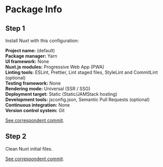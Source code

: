 # Package Info

## Step 1

Install Nuxt with this configuration:

**Project name:** (default)  
**Package manager:** Yarn  
**UI framework:** None  
**Nuxt.js modules:** Progressive Web App (PWA)  
**Linting tools:** ESLint, Prettier, Lint staged files, StyleLint and CommitLint (optional)  
**Testing framework:** None  
**Rendering mode:** Universal (SSR / SSG)  
**Deployment target:** Static (Static/JAMStack hosting)  
**Development tools:** jsconfig.json, Semantic Pull Requests (optional)  
**Continuous integration:** None  
**Version control system:** Git  

[See correspondent commit](https://github.com/renatodelpupo/website-boilerplate/commit/d3250056e4a6dc11799c6717f2c5bff3d6161561).

## Step 2

Clean Nuxt initial files.

[See correspondent commit](https://github.com/renatodelpupo/website-boilerplate/commit/86c3c89ac6c055a9683675981e62b0905923956f).
